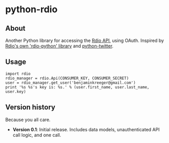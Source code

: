 # python-rdio

## About

Another Python library for accessing the [Rdio API](http://developer.rdio.com/), using OAuth. Inspired by [Rdio's own 'rdio-python' library](http://github.com/rdio/rdio-python/) and [python-twitter](http://code.google.com/p/python-twitter/). 

## Usage

    import rdio
    rdio_manager = rdio.Api(CONSUMER_KEY, CONSUMER_SECRET)
    user = rdio_manager.get_user('benjaminkreeger@gmail.com')
    print '%s %s's key is: %s.' % (user.first_name, user.last_name, user.key)

## Version history

Because you all care.

 * **Version 0.1**: Initial release. Includes data models, unauthenticated API call logic, and one call.